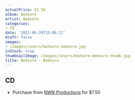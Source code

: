 ```yaml
---
actualPrice: $7.50
album: Bedsore
artist: Bedsore
categories:
- CD
date: '2021-06-29T15:06:17'
draft: false
images:
- /images/covers/bedsore-bedsore.jpg
inStock: true
thumbnailImage: /images/covers/bedsore-bedsore-thumb.jpg
title: Bedsore - Bedsore
---
```


## CD
* Purchase from [NWN Productions](http://shop.nwnprod.com/index.php?route=product/product&path=93&product_id=6214&sort=pd.name&order=ASC) for $7.50
